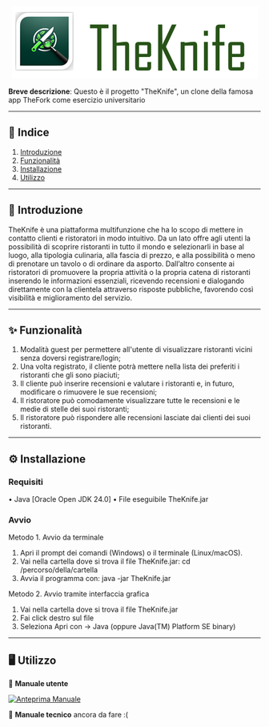<div align="center">
  
  ![Alt text](theknife.png "logo")    

</div>

**Breve descrizione**: Questo è il progetto "TheKnife", un clone della famosa app TheFork come esercizio universitario

---

## 📌 **Indice**  

1. [Introduzione](#-introduzione)  
2. [Funzionalità](#-funzionalità)  
3. [Installazione](https://github.com/AmStanDem/TheKnife/tree/master?tab=readme-ov-file#%EF%B8%8F-installazione)  
4. [Utilizzo](https://github.com/AmStanDem/TheKnife/tree/master?tab=readme-ov-file#%EF%B8%8F-utilizzo)  

---

## 📜 **Introduzione** 

TheKnife è una piattaforma multifunzione che ha lo scopo di mettere in contatto clienti e ristoratori in modo intuitivo. Da un lato offre agli utenti la possibilità di scoprire ristoranti in tutto il mondo e selezionarli in base al luogo, alla tipologia culinaria, alla fascia di prezzo, e alla possibilità o meno di prenotare un tavolo o di ordinare da asporto. Dall’altro consente ai ristoratori di promuovere la propria attività o la propria catena di ristoranti inserendo le informazioni essenziali, ricevendo recensioni e dialogando direttamente con la clientela attraverso risposte pubbliche, favorendo così visibilità e miglioramento del servizio.

---

## ✨ **Funzionalità**

1. Modalità guest per permettere all'utente di visualizzare ristoranti vicini senza doversi registrare/login;
2. Una volta registrato, il cliente potrà mettere nella lista dei preferiti i ristoranti che gli sono piaciuti;
3. Il cliente può inserire recensioni e valutare i ristoranti e, in futuro, modificare o rimuovere le sue recensioni;
4. Il ristoratore può comodamente visualizzare tutte le recensioni e le medie di stelle dei suoi ristoranti;
5. Il ristoratore può rispondere alle recensioni lasciate dai clienti dei suoi ristoranti.

---

## ⚙️ **Installazione**  

### Requisiti

•	Java [Oracle Open JDK 24.0]
•	File eseguibile TheKnife.jar

### Avvio

Metodo 1. Avvio da terminale
  1.	Apri il prompt dei comandi (Windows) o il terminale (Linux/macOS).
  2.	Vai nella cartella dove si trova il file TheKnife.jar:
      cd /percorso/della/cartella
  3.	Avvia il programma con: 
      java -jar TheKnife.jar
    	
Metodo 2. Avvio tramite interfaccia grafica
  1.	Vai nella cartella dove si trova il file TheKnife.jar
  2.	Fai click destro sul file 
  3.	Seleziona Apri con -> Java (oppure Java(TM) Platform SE binary)

---

## 🖥️ **Utilizzo**

📒 **Manuale utente**

[![Anteprima Manuale](https://img.shields.io/badge/📖-Vedi_Manuale-blue)](https://github.com/AmStanDem/TheKnife/blob/master/doc/ManualeUtente_v1.pdf)

🔧 **Manuale tecnico**
ancora da fare :(
